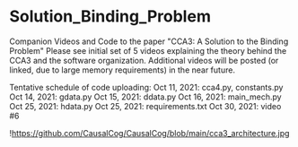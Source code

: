 # Solution_Binding_Problem
Companion Videos and Code to the paper "CCA3: A Solution to the Binding Problem"
Please see initial set of 5 videos explaining the theory behind the CCA3 and the software organization.
Additional videos will be posted (or linked, due to large memory requirements) in the near future.

Tentative schedule of code uploading:
Oct 11, 2021:  cca4.py, constants.py
Oct 14, 2021:  gdata.py
Oct 15, 2021:  ddata.py
Oct 16, 2021:  main_mech.py
Oct 25, 2021:  hdata.py
Oct 25, 2021:  requirements.txt
Oct 30, 2021:  video #6


!https://github.com/CausalCog/CausalCog/blob/main/cca3_architecture.jpg
